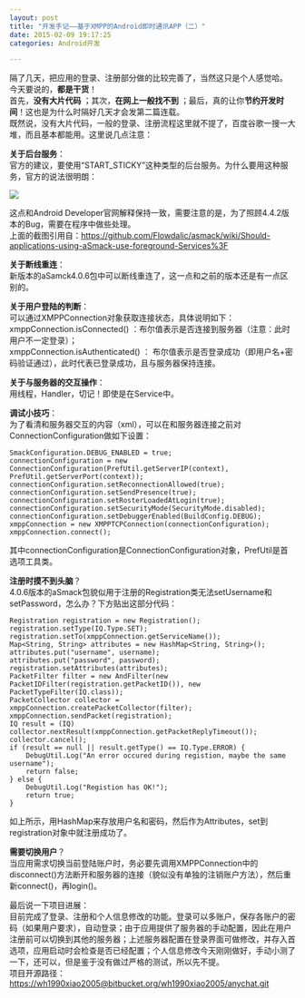 ```yaml
---
layout: post
title: "开发手记——基于XMPP的Android即时通讯APP（二）"
date: 2015-02-09 19:17:25
categories: Android开发

---
```


隔了几天，把应用的登录、注册部分做的比较完善了，当然这只是个人感觉哈。
今天要说的，**都是干货**！  
首先，**没有大片代码** ；其次，**在网上一般找不到** ；最后，真的让你**节约开发时间**！这也是为什么时隔好几天才会发第二篇连载。  
既然说，没有大片代码，一般的登录、注册流程这里就不提了，百度谷歌一搜一大堆，而且基本都能用。这里说几点注意：  

**关于后台服务**：  
官方的建议，要使用“START_STICKY”这种类型的后台服务。为什么要用这种服务，官方的说法很明朗：  

![](http://i.imgur.com/CCtCF7k.png)

这点和Android Developer官网解释保持一致，需要注意的是，为了照顾4.4.2版本的Bug，需要在程序中做些处理。  
上面的截图引用自：https://github.com/Flowdalic/asmack/wiki/Should-applications-using-aSmack-use-foreground-Services%3F  



**关于断线重连**：  
新版本的aSamck4.0.6包中可以断线重连了，这一点和之前的版本还是有一点区别的。  

**关于用户登陆的判断**：  
可以通过XMPPConnection对象获取连接状态，具体说明如下：  
xmppConnection.isConnected() ：布尔值表示是否连接到服务器（注意：此时用户不一定登录）；  
xmppConnection.isAuthenticated() ： 布尔值表示是否登录成功（即用户名+密码验证通过），此时代表已登录成功，且与服务器保持连接。  

**关于与服务器的交互操作**：  
用线程，Handler，切记！即使是在Service中。  

**调试小技巧**：  
为了看清和服务器交互的内容（xml），可以在和服务器连接之前对ConnectionConfiguration做如下设置：  

    SmackConfiguration.DEBUG_ENABLED = true;  
	connectionConfiguration = new ConnectionConfiguration(PrefUtil.getServerIP(context), PrefUtil.getServerPort(context));  
	connectionConfiguration.setReconnectionAllowed(true);  
	connectionConfiguration.setSendPresence(true);  
	connectionConfiguration.setRosterLoadedAtLogin(true);  
	connectionConfiguration.setSecurityMode(SecurityMode.disabled);  
	connectionConfiguration.setDebuggerEnabled(BuildConfig.DEBUG);  
	xmppConnection = new XMPPTCPConnection(connectionConfiguration);  
	xmppConnection.connect();   

其中connectionConfiguration是ConnectionConfiguration对象，PrefUtil是首选项工具类。

**注册时摸不到头脑**？  
4.0.6版本的aSmack包貌似用于注册的Registration类无法setUsername和setPassword，怎么办？下方贴出这部分代码：    

    Registration registration = new Registration();  
	registration.setType(IQ.Type.SET);  
	registration.setTo(xmppConnection.getServiceName());  
	Map<String, String> attributes = new HashMap<String, String>();  
	attributes.put("username", username);  
	attributes.put("password", password);  
	registration.setAttributes(attributes);  
	PacketFilter filter = new AndFilter(new PacketIDFilter(registration.getPacketID()), new PacketTypeFilter(IQ.class));  
	PacketCollector collector = xmppConnection.createPacketCollector(filter);  
	xmppConnection.sendPacket(registration);  
	IQ result = (IQ) collector.nextResult(xmppConnection.getPacketReplyTimeout());  
	collector.cancel();  
	if (result == null || result.getType() == IQ.Type.ERROR) {  
    	DebugUtil.Log("An error occured during registion, maybe the same username");  
	    return false;  
	} else {  
    	DebugUtil.Log("Registion has OK!");  
	    return true;  
	}  

如上所示，用HashMap来存放用户名和密码，然后作为Attributes，set到registration对象中就注册成功了。  

**需要切换用户**？  
当应用需求切换当前登陆账户时，务必要先调用XMPPConnection中的disconnect()方法断开和服务器的连接（貌似没有单独的注销账户方法），然后重新connect()，再login()。  

最后说一下项目进展：  
目前完成了登录、注册和个人信息修改的功能。登录可以多账户，保存各账户的密码（如果用户要求），自动登录；由于应用提供了服务器的手动配置，因此在用户注册前可以切换到其他的服务器；上述服务器配置在登录界面可做修改，并存入首选项，应用启动时会检查是否已经配置；个人信息修改今天刚刚做好，手动小测了一下，还可以，但是鉴于没有做过严格的测试，所以先不提。  
项目开源路径：  
[https://wh1990xiao2005@bitbucket.org/wh1990xiao2005/anychat.git](https://wh1990xiao2005@bitbucket.org/wh1990xiao2005/anychat.git)